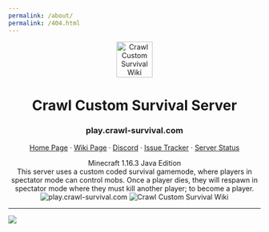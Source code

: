 ```yaml
---
permalink: /about/
permalink: /404.html
---
```

<p align="center">
<a href="https://www.crawl-survival.com/">
<img src="https://www.crawl-survival.com/assets/server-icon.png?raw=true" alt="Crawl Custom Survival Wiki" width=72 height=72></a>
<h1 align="center">Crawl Custom Survival Server</h1></p>
<h3 align="center">play.crawl-survival.com</h3>
<p align="center">
<a href="https://www.crawl-survival.com">Home Page</a>
·
<a href="https://www.crawl-survival.com/wiki/">Wiki Page</a>
·
<a href="https://discord.gg/7e7ZK4g">Discord</a>
·
<a href="https://www.crawl-survival.com/issues/">Issue Tracker</a>
·
<a href="https://www.crawl-survival.com/wiki/#server-status">Server Status</a>
</p>
<p align="center">
Minecraft 1.16.3 Java Edition

<br>
This server uses a custom coded survival gamemode, where players in spectator mode can control mobs. Once a player dies, they will respawn in spectator mode where they must kill another player; to become a player.

<br>
<img src="http://status.mclive.eu/Minecraft%201.16.3%20Java%20Edition/play.crawl-survival.com/25565/banner.png" alt="play.crawl-survival.com">
<img src="https://www.crawl-survival.com/assets/standard.gif?raw=true" alt="Crawl Custom Survival Wiki"></p>

***
	
![](http://status.mclive.eu/Minecraft%201.16.3%20Java%20Edition/play.crawl-survival.com/25565/banner.png)